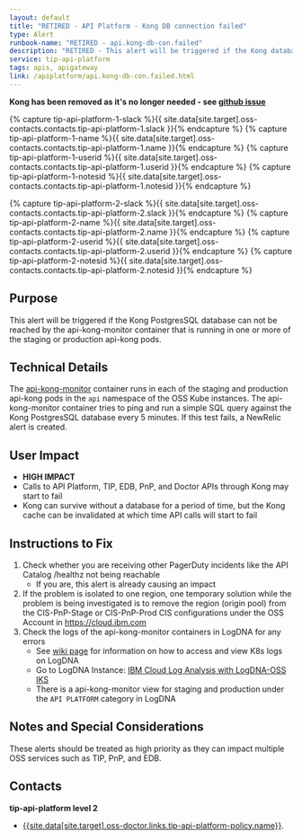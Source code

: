 ```yaml
---
layout: default
title: "RETIRED - API Platform - Kong DB connection failed"
type: Alert
runbook-name: "RETIRED - api.kong-db-con.failed"
description: "RETIRED - This alert will be triggered if the Kong database can not be reached"
service: tip-api-platform
tags: apis, apigateway
link: /apiplatform/api.kong-db-con.failed.html
---
```


**Kong has been removed as it's no longer needed - see [github issue](https://github.ibm.com/cloud-sre/ToolsPlatform/issues/9975)**


{% capture tip-api-platform-1-slack %}{{ site.data[site.target].oss-contacts.contacts.tip-api-platform-1.slack }}{% endcapture %}
{% capture tip-api-platform-1-name %}{{ site.data[site.target].oss-contacts.contacts.tip-api-platform-1.name }}{% endcapture %}
{% capture tip-api-platform-1-userid %}{{ site.data[site.target].oss-contacts.contacts.tip-api-platform-1.userid }}{% endcapture %}
{% capture tip-api-platform-1-notesid %}{{ site.data[site.target].oss-contacts.contacts.tip-api-platform-1.notesid }}{% endcapture %}

{% capture tip-api-platform-2-slack %}{{ site.data[site.target].oss-contacts.contacts.tip-api-platform-2.slack }}{% endcapture %}
{% capture tip-api-platform-2-name %}{{ site.data[site.target].oss-contacts.contacts.tip-api-platform-2.name }}{% endcapture %}
{% capture tip-api-platform-2-userid %}{{ site.data[site.target].oss-contacts.contacts.tip-api-platform-2.userid }}{% endcapture %}
{% capture tip-api-platform-2-notesid %}{{ site.data[site.target].oss-contacts.contacts.tip-api-platform-2.notesid }}{% endcapture %}

## Purpose
This alert will be triggered if the Kong PostgresSQL database can not be reached by the api-kong-monitor container that is running in one or more of the staging or production api-kong pods.

## Technical Details
The [api-kong-monitor](https://github.ibm.com/cloud-sre/api-kong-monitor) container runs in each of the staging and production api-kong pods in the `api` namespace of the OSS Kube instances. The api-kong-monitor container tries to ping and run a simple SQL query against the Kong PostgresSQL database every 5 minutes. If this test fails, a NewRelic alert is created.

## User Impact
- **HIGH IMPACT**
- Calls to API Platform, TIP, EDB, PnP, and Doctor APIs through Kong may start to fail
- Kong can survive without a database for a period of time, but the Kong cache can be invalidated at which time API calls will start to fail

## Instructions to Fix

1. Check whether you are receiving other PagerDuty incidents like the API Catalog /healthz not being reachable
   - If you are, this alert is already causing an impact
2. If the problem is isolated to one region, one temporary solution while the problem is being investigated is to remove the region (origin pool) from the CIS-PnP-Stage or CIS-PnP-Prod CIS configurations under the OSS Account in https://cloud.ibm.com
3. Check the logs of the api-kong-monitor containers in LogDNA for any errors
   - See [wiki page](https://github.ibm.com/cloud-sre/ToolsPlatform/wiki/How-to-view-Armada-log-on-LogDNA) for information on how to access and view K8s logs on LogDNA
   - Go to LogDNA Instance: [IBM Cloud Log Analysis with LogDNA-OSS IKS](https://app.us-south.logging.cloud.ibm.com/ext/ibm-sso/22ac4e2ebc)
   - There is a api-kong-monitor view for staging and production under the `API PLATFORM` category in LogDNA

## Notes and Special Considerations

These alerts should be treated as high priority as they can impact multiple OSS services such as TIP, PnP, and EDB.

## Contacts
**tip-api-platform level 2**
* [{{site.data[site.target].oss-doctor.links.tip-api-platform-policy.name}}]({{site.data[site.target].oss-doctor.links.tip-api-platform-policy.link}}).
